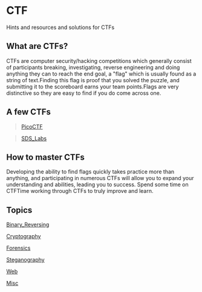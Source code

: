 ﻿# CTF
Hints and resources and solutions for CTFs

## What are CTFs?
CTFs are computer security/hacking competitions which generally consist of participants breaking, investigating, reverse engineering and doing anything they can to reach the end goal, a "flag" which is usually found as a string of text.Finding this flag is proof that you solved the puzzle, and submitting it to the scoreboard earns your team points.Flags are very distinctive so they are easy to find if you do come across one.

## A few CTFs 
> [PicoCTF](https://picoctf.com/)

> [SDS_Labs](https://backdoor.sdslabs.co/)

## How to master CTFs
Developing the ability to find flags quickly takes practice more than anything, and participating in numerous CTFs will allow you to expand your understanding and abilities, leading you to success. Spend some time on CTFTime working through CTFs to truly improve and learn.

## Topics
[Binary_Reversing](TypesOfCTFs/Binary_Reversing/)

[Cryptography](TypesOfCTFs/Cryptography/)

[Forensics](TypesOfCTFs/Forensics/)

[Steganography](TypesOfCTFs/Steganography/)

[Web](TypesOfCTFs/Web/)

[Misc](TypesOfCTFs/Misc/)

